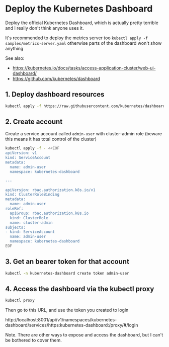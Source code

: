# Deploy the Kubernetes Dashboard

Deploy the official Kubernetes Dashboard, which is actually pretty terrible and I really don't think anyone uses it.

It's recommended to deploy the metrics server too `kubectl apply -f samples/metrics-server.yaml` otherwise parts of the dashboard won't show anything

See also:
- https://kubernetes.io/docs/tasks/access-application-cluster/web-ui-dashboard/
- https://github.com/kubernetes/dashboard

## 1. Deploy dashboard resources 

```sh
kubectl apply -f https://raw.githubusercontent.com/kubernetes/dashboard/v2.7.0/aio/deploy/recommended.yaml
```

## 2. Create account

Create a service account called `admin-user` with cluster-admin role (beware this means it has total control of the cluster)

```sh
kubectl apply -f - <<EOF
apiVersion: v1
kind: ServiceAccount
metadata:
  name: admin-user
  namespace: kubernetes-dashboard

---

apiVersion: rbac.authorization.k8s.io/v1
kind: ClusterRoleBinding
metadata:
  name: admin-user
roleRef:
  apiGroup: rbac.authorization.k8s.io
  kind: ClusterRole
  name: cluster-admin
subjects:
- kind: ServiceAccount
  name: admin-user
  namespace: kubernetes-dashboard
EOF
```

## 3. Get an bearer token for that account

```sh
kubectl -n kubernetes-dashboard create token admin-user
```

## 4. Access the dashboard via the kubectl proxy

```sh
kubectl proxy
```

Then go to this URL, and use the token you created to login

http://localhost:8001/api/v1/namespaces/kubernetes-dashboard/services/https:kubernetes-dashboard:/proxy/#/login

Note. There are other ways to expose and access the dashboard, but I can't be bothered to cover them.